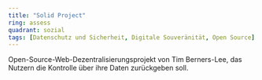 ```yaml
---
title: "Solid Project"
ring: assess
quadrant: sozial
tags: [Datenschutz und Sicherheit, Digitale Souveränität, Open Source]
---
```


Open-Source-Web-Dezentralisierungsprojekt von Tim Berners-Lee, das Nutzern die Kontrolle über ihre Daten zurückgeben soll.
